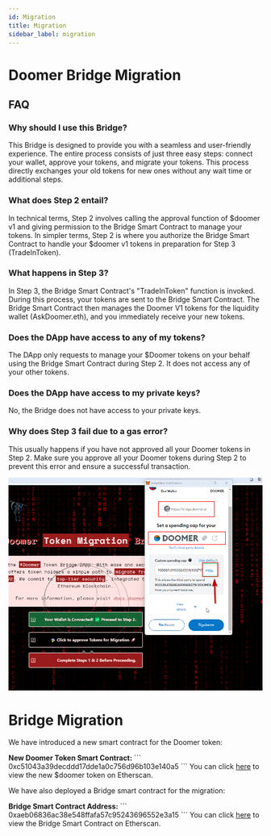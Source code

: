 ```yaml
---
id: Migration
title: Migration
sidebar_label: migration
---
```


# Doomer Bridge Migration 

## FAQ

### Why should I use this Bridge?

This Bridge is designed to provide you with a seamless and user-friendly experience. The entire process consists of just three easy steps: connect your wallet, approve your tokens, and migrate your tokens. This process directly exchanges your old tokens for new ones without any wait time or additional steps.

### What does Step 2 entail?

In technical terms, Step 2 involves calling the approval function of $doomer v1 and giving permission to the Bridge Smart Contract to manage your tokens. In simpler terms, Step 2 is where you authorize the Bridge Smart Contract to handle your $doomer v1 tokens in preparation for Step 3 (TradeInToken).

### What happens in Step 3?

In Step 3, the Bridge Smart Contract's "TradeInToken" function is invoked. During this process, your tokens are sent to the Bridge Smart Contract. The Bridge Smart Contract then manages the Doomer V1 tokens for the liquidity wallet (AskDoomer.eth), and you immediately receive your new tokens.

### Does the DApp have access to any of my tokens?

The DApp only requests to manage your $Doomer tokens on your behalf using the Bridge Smart Contract during Step 2. It does not access any of your other tokens.

### Does the DApp have access to my private keys?

No, the Bridge does not have access to your private keys.

### Why does Step 3 fail due to a gas error?

This usually happens if you have not approved all your Doomer tokens in Step 2. Make sure you approve all your Doomer tokens during Step 2 to prevent this error and ensure a successful transaction.

![Avoid gas Error](./error1.png)

# Bridge Migration 


We have introduced a new smart contract for the Doomer token:

**New Doomer Token Smart Contract:**
\`\`\`
0xc51043a39decddd17dde1a0c756d96b103e140a5
\`\`\`
You can click [here](https://etherscan.io/token/0xc51043a39decddd17dde1a0c756d96b103e140a5) to view the new $doomer token on Etherscan.

We have also deployed a Bridge smart contract for the migration:

**Bridge Smart Contract Address:**
\`\`\`
0xaeb06836ac38e548ffafa57c95243696552e3a15
\`\`\`
You can click [here](https://etherscan.io/address/0xaeb06836ac38e548ffafa57c95243696552e3a15) to view the Bridge Smart Contract on Etherscan.